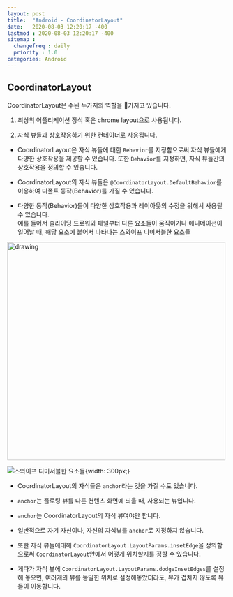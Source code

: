 ```yaml
---
layout: post
title:  "Android - CoordinatorLayout"
date:   2020-08-03 12:20:17 -400
lastmod : 2020-08-03 12:20:17 -400
sitemap :
  changefreq : daily
  priority : 1.0
categories: Android
---
```


## CoordinatorLayout
CoordinatorLayout은 주된 두가지의 역할을 가지고 있습니다.  
1. 최상위 어플리케이션 장식 혹은 chrome layout으로 사용됩니다.  

2. 자식 뷰들과 상호작용하기 위한 컨테이너로 사용됩니다.

- CoordinatorLayout은 자식 뷰들에 대한 `Behavior`를 지정함으로써 자식 뷰들에게 다양한 상호작용을 제공할 수 있습니다. 또한 `Behavior`를 지정하면, 자식 뷰들간의 상호작용을 정의할 수 있습니다.

- CoordinatorLayout의 자식 뷰들은 `@CoordinatorLayout.DefaultBehavior`를 이용하여 디폴트 동작(Behavior)를 가질 수 있습니다.  

- 다양한 동작(Behavior)들이 다양한 상호작용과 레이아웃의 수정을 위해서 사용될 수 있습니다.  
예를 들어서 슬라이딩 드로워와 패널부터 다른 요소들이 움직이거나 애니메이션이 일어날 때, 해당 요소에 붙어서 나타나는 스와이프 디미서블한 요소들


<div>
<img src="https://lh3.googleusercontent.com/X764WfgPllVG50Pl52COwAHHDw57K7j4JDG5fE5hByBfBEWj-WCfjVPfsXPlIDEokVgEwmAscsVKM4gCY1zea717FPgGy0nAXn-A=w1064-v0" alt="drawing" width="500px"/>
<div>

![스와이프 디미서블한 요소들](https://miro.medium.com/max/1000/1*_b108ACcWXgt_N-fXzzGzQ.png){width: 300px;}



- CoordinatorLayout의 자식들은 `anchor`라는 것을 가질 수도 있습니다.
- `anchor`는 플로팅 뷰를 다른 컨텐츠 화면에 띄울 때, 사용되는 뷰입니다.
- `anchor`는 CoordinatorLayout의 자식 뷰여야만 합니다.
- 일반적으로 자기 자신이나, 자신의 자식뷰를 `anchor`로 지정하지 않습니다.

- 또한 자식 뷰들에대해 `CoordinatorLayout.LayoutParams.insetEdge`을 정의함으로써 `CoordinatorLayout`안에서 어떻게 위치할지를 정할 수 있습니다.  

- 게다가 자식 뷰에 `CoordinatorLayout.LayoutParams.dodgeInsetEdges`를 설정해 놓으면, 여러개의 뷰를 동일한 위치로 설정해놓았더라도, 뷰가 겹치지 않도록 뷰들이 이동합니다.

<br/>
<br/>
<br/>
<br/>
